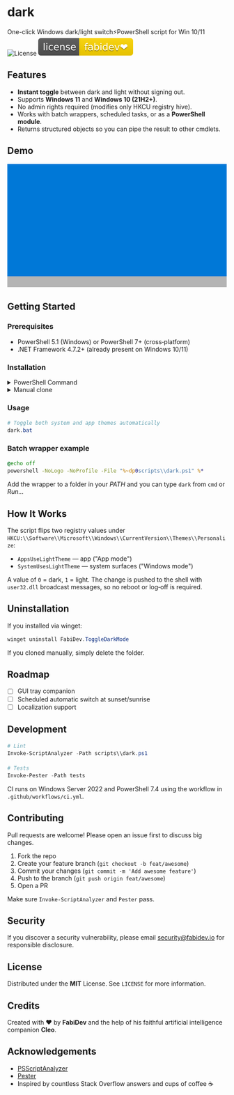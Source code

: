 # dark
One-click Windows dark/light switch⚡️PowerShell script for Win 10/11
![License](https://img.shields.io/badge/license-MIT-blue) ![license-fabidev](docs/images/fabidevlicense.svg)

## Features

* **Instant toggle** between dark and light without signing out.
* Supports **Windows 11** and **Windows 10 (21H2+)**.
* No admin rights required (modifies only HKCU registry hive).
* Works with batch wrappers, scheduled tasks, or as a **PowerShell module**.
* Returns structured objects so you can pipe the result to other cmdlets.

## Demo

![dark-demo](docs/images/demo.gif)

## Getting Started

### Prerequisites

* PowerShell 5.1 (Windows) or PowerShell 7+ (cross‑platform)
* .NET Framework 4.7.2+ (already present on Windows 10/11)

### Installation

</details>

<details>
<summary>PowerShell Command</summary>

```powershell
git clone https://github.com/fabianserna/dark.git
cd script
mkdir C:\utl\
[Environment]::SetEnvironmentVariable('Path', "$env:Path;C:\utl", 'User')
Get-ItemProperty -Path HKCU:\Environment -Name Path
Copy-Item -Path "dark.bat" -Destination "C:\utl\"
Copy-Item -Path "dark.ps1" -Destination "C:\utl\"
```

</details>

<details>
<summary>Manual clone</summary>

English 
You can create a separate folder where you can store your bat files or executables that you want to access quickly. In my case, do the following:

1. Create a folder in c:/utl/
2. Enter it in your PC's path. I won't explain this here because it's very easy.
3. Paste the files found in the script, both dark.bat and dark.ps1
4. Run it from Win + R or run "dark"

Español 
puedes crear una carpeta propia donde tengas tus bat o ejecutables a los que quieras acceder rapidamente para mi caso realice lo siguiente:

1. Crea una carpeta en c:/utl/
2. Ingresala en el path de tu pc, aqui no te lo explico porque es muy facil.
3. pega los archivos que se encuentran en script tanto el dark.bat como el dark.ps1
4. ejecuta desde win + r o ejecutar "dark"


</details>

### Usage

```powershell
# Toggle both system and app themes automatically
dark.bat
```



### Batch wrapper example

```bat
@echo off
powershell -NoLogo -NoProfile -File "%~dp0scripts\\dark.ps1" %*
```

Add the wrapper to a folder in your *PATH* and you can type `dark` from `cmd` or *Run...*

## How It Works

The script flips two registry values under `HKCU:\\Software\\Microsoft\\Windows\\CurrentVersion\\Themes\\Personalize`:

* `AppsUseLightTheme` — app ("App mode")
* `SystemUsesLightTheme` — system surfaces ("Windows mode")

A value of `0` = dark, `1` = light. The change is pushed to the shell with `user32.dll` broadcast messages, so no reboot or log‑off is required.

## Uninstallation

If you installed via winget:

```powershell
winget uninstall FabiDev.ToggleDarkMode
```

If you cloned manually, simply delete the folder.

## Roadmap

* [ ] GUI tray companion
* [ ] Scheduled automatic switch at sunset/sunrise
* [ ] Localization support

## Development

```powershell
# Lint
Invoke-ScriptAnalyzer -Path scripts\\dark.ps1

# Tests
Invoke-Pester -Path tests
```

CI runs on Windows Server 2022 and PowerShell 7.4 using the workflow in `.github/workflows/ci.yml`.

## Contributing

Pull requests are welcome! Please open an issue first to discuss big changes.

1. Fork the repo
2. Create your feature branch (`git checkout -b feat/awesome`)
3. Commit your changes (`git commit -m 'Add awesome feature'`)
4. Push to the branch (`git push origin feat/awesome`)
5. Open a PR

Make sure `Invoke-ScriptAnalyzer` and `Pester` pass.

## Security

If you discover a security vulnerability, please email [security@fabidev.io](mailto:security@fabidev.io) for responsible disclosure.

## License

Distributed under the **MIT** License. See `LICENSE` for more information.

## Credits

Created with ❤️ by **FabiDev** and the help of his faithful artificial intelligence companion **Cleo**.

## Acknowledgements

* [PSScriptAnalyzer](https://github.com/PowerShell/PSScriptAnalyzer)
* [Pester](https://github.com/pester/Pester)
* Inspired by countless Stack Overflow answers and cups of coffee ☕

